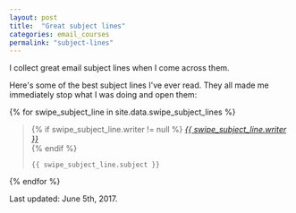 ```yaml
---
layout: post
title:  "Great subject lines"
categories: email_courses
permalink: "subject-lines"
---
```


I collect great email subject lines when I come across them. 

Here's some of the best subject lines I've ever read. They all made me immediately stop what I was doing and open them:

{% for swipe_subject_line in site.data.swipe_subject_lines %}
<blockquote class="subject-line-swipe">
	{% if swipe_subject_line.writer != null %}
		<cite><a href="{{ swipe_subject_line.website }}">{{ swipe_subject_line.writer }}</a></cite> <br>
	{% endif %}
	
	{{ swipe_subject_line.subject }}
</blockquote>
{% endfor %}

Last updated: June 5th, 2017.